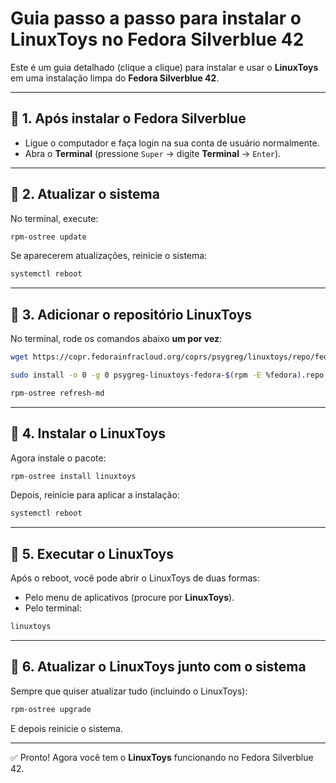 # Guia passo a passo para instalar o LinuxToys no Fedora Silverblue 42

Este é um guia detalhado (clique a clique) para instalar e usar o **LinuxToys** em uma instalação limpa do **Fedora Silverblue 42**.

---

## 🔹 1. Após instalar o Fedora Silverblue

* Ligue o computador e faça login na sua conta de usuário normalmente.
* Abra o **Terminal** (pressione `Super` → digite **Terminal** → `Enter`).

---

## 🔹 2. Atualizar o sistema

No terminal, execute:

```bash
rpm-ostree update
```

Se aparecerem atualizações, reinicie o sistema:

```bash
systemctl reboot
```

---

## 🔹 3. Adicionar o repositório LinuxToys

No terminal, rode os comandos abaixo **um por vez**:

```bash
wget https://copr.fedorainfracloud.org/coprs/psygreg/linuxtoys/repo/fedora-$(rpm -E %fedora)/psygreg-linuxtoys-fedora-$(rpm -E %fedora).repo
```

```bash
sudo install -o 0 -g 0 psygreg-linuxtoys-fedora-$(rpm -E %fedora).repo /etc/yum.repos.d/psygreg-linuxtoys-fedora-$(rpm -E %fedora).repo
```

```bash
rpm-ostree refresh-md
```

---

## 🔹 4. Instalar o LinuxToys

Agora instale o pacote:

```bash
rpm-ostree install linuxtoys
```

Depois, reinicie para aplicar a instalação:

```bash
systemctl reboot
```

---

## 🔹 5. Executar o LinuxToys

Após o reboot, você pode abrir o LinuxToys de duas formas:

* Pelo menu de aplicativos (procure por **LinuxToys**).
* Pelo terminal:

```bash
linuxtoys
```

---

## 🔹 6. Atualizar o LinuxToys junto com o sistema

Sempre que quiser atualizar tudo (incluindo o LinuxToys):

```bash
rpm-ostree upgrade
```

E depois reinicie o sistema.

---

✅ Pronto! Agora você tem o **LinuxToys** funcionando no Fedora Silverblue 42.
